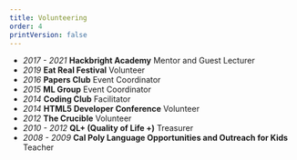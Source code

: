 ```yaml
---
title: Volunteering
order: 4
printVersion: false
---
```


- _2017 - 2021_ **Hackbright Academy** Mentor and Guest Lecturer
- _2019_ **Eat Real Festival** Volunteer
- _2016_ **Papers Club** Event Coordinator
- _2015_ **ML Group** Event Coordinator
- _2014_ **Coding Club** Facilitator
- _2014_ **HTML5 Developer Conference** Volunteer
- _2012_ **The Crucible** Volunteer
- _2010 - 2012_ **QL+ (Quality of Life +)** Treasurer
- _2008 - 2009_ **Cal Poly Language Opportunities and Outreach for Kids** Teacher
